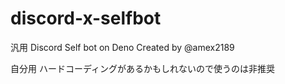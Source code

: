 # discord-x-selfbot
汎用 Discord Self bot on Deno
Created by @amex2189

自分用 ハードコーディングがあるかもしれないので使うのは非推奨

